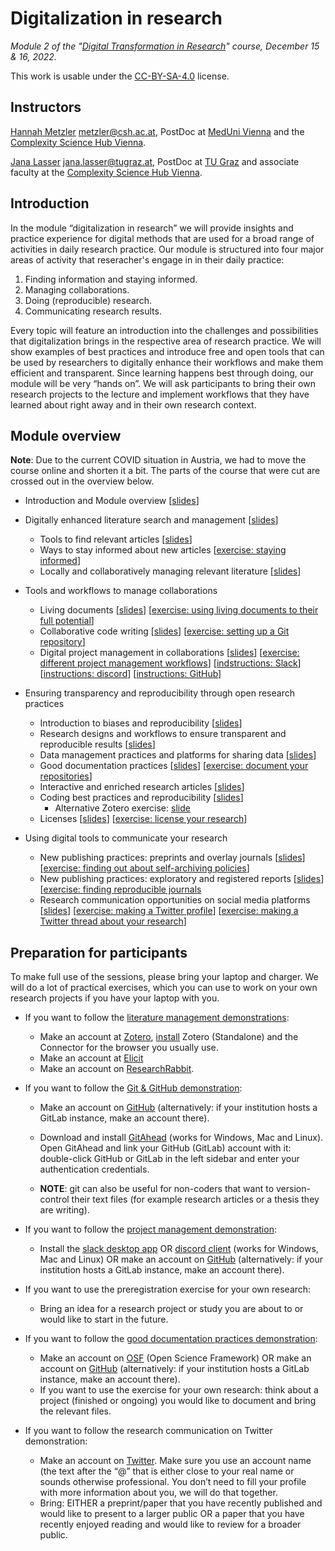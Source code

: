 # Digitalization in research
*Module 2 of the "[Digital Transformation in Research](https://www.youtube.com/watch?v=t_S4r1-Gl2U)" course, December 15 & 16, 2022.*

This work is usable under the [CC-BY-SA-4.0](https://creativecommons.org/licenses/by/4.0/legalcode) license.

## Instructors
[Hannah Metzler](https://hannahmetzler.eu/) <metzler@csh.ac.at>, PostDoc at [MedUni Vienna](https://www.meduniwien.ac.at/web/) and the [Complexity Science Hub Vienna](https://www.csh.ac.at/).

[Jana Lasser](https://www.janalasser.at/) <jana.lasser@tugraz.at>, PostDoc at [TU Graz](https://www.tugraz.at/home/) and associate faculty at the [Complexity Science Hub Vienna](https://www.csh.ac.at/).

## Introduction
In the module “digitalization in research” we will provide insights and practice experience for digital methods that are used for a broad range of activities in daily research practice. Our module is structured into four major areas of activity that reseracher's engage in in their daily practice: 

1. Finding information and staying informed.
2. Managing collaborations.
3. Doing (reproducible) research.
4. Communicating research results.

Every topic will feature an introduction into the challenges and possibilities that digitalization brings in the respective area of research practice. We will show examples of best practices and introduce free and open tools that can be used by researchers to digitally enhance their workflows and make them efficient and transparent. Since learning happens best through doing, our module will be very “hands on”. We will ask participants to bring their own research projects to the lecture and implement workflows that they have learned about right away and in their own research context.

## Module overview
**Note**: Due to the current COVID situation in Austria, we had to move the course online and shorten it a bit. The parts of the course that were cut are crossed out in the overview below.

* Introduction and Module overview [[slides](https://janalasser.github.io/digitalisation-in-research-module-2/01_intro/index.html)]

* Digitally enhanced literature search and management [[slides](https://janalasser.github.io/digitalisation-in-research-module-2/02_literature/index.html#1)]
    * Tools to find relevant articles [[slides](https://janalasser.github.io/digitalisation-in-research-module-2/02_literature/index.html#3)]
    * Ways to stay informed about new articles [[exercise: staying informed](https://janalasser.github.io/digitalisation-in-research-module-2/02_literature/index.html#15)]
    * Locally and collaboratively managing relevant literature [[slides](https://janalasser.github.io/digitalisation-in-research-module-2/02_literature/index.html#17)]
* Tools and workflows to manage collaborations
    * Living documents [[slides](https://janalasser.github.io/digitalisation-in-research-module-2/03_collaborations/03_01_living_documents/slides/index.html)] [[exercise: using living documents to their full potential](https://janalasser.github.io/digitalisation-in-research-module-2/03_collaborations/03_01_living_documents/slides/index.html#/8)]
    * Collaborative code writing [[slides](https://janalasser.github.io/digitalisation-in-research-module-2/03_collaborations/03_02_collaborative_code_writing/slides/index.html)] [[exercise: setting up a Git repository](https://janalasser.github.io/digitalisation-in-research-module-2/03_collaborations/03_02_collaborative_code_writing/slides/index.html#/7)]
    * Digital project management in collaborations [[slides](https://janalasser.github.io/digitalisation-in-research-module-2/03_collaborations/03_03_project_management/slides/index.html)] [[exercise: different project management workflows](https://janalasser.github.io/digitalisation-in-research-module-2/03_collaborations/03_03_project_management/slides/index.html#/2)] [[indstructions: Slack](https://github.com/JanaLasser/digitalisation-in-research-module-2/blob/main/03_collaborations/03_03_project_management/slack_trello_google_pm.md)] [[instructions: discord](https://github.com/JanaLasser/digitalisation-in-research-module-2/blob/main/03_collaborations/03_03_project_management/discord_asana_dropbox_pm.md)] [[instructions: GitHub](https://github.com/JanaLasser/digitalisation-in-research-module-2/blob/main/03_collaborations/03_03_project_management/github_pm.md)]
* Ensuring transparency and reproducibility through open research practices
    * Introduction to biases and reproducibility [[slides](https://janalasser.github.io/digitalisation-in-research-module-2/04_transparency_and_reproducibility/04_01_reproducibility_intro/index.html)] 
    * Research designs and workflows to ensure transparent and reproducible results [[slides](https://janalasser.github.io/digitalisation-in-research-module-2/04_transparency_and_reproducibility/04_02_reproduciblity_research_workflow/index.html)]
    * Data management practices and platforms for sharing data [[slides](https://janalasser.github.io/digitalisation-in-research-module-2/04_transparency_and_reproducibility/04_03_data_management/index.html)]
    * Good documentation practices [[slides](https://janalasser.github.io/digitalisation-in-research-module-2/04_transparency_and_reproducibility/04_04_documentation/slides/index.html)] [[exercise: document your repositories](https://janalasser.github.io/digitalisation-in-research-module-2/04_transparency_and_reproducibility/04_04_documentation/slides/index.html#/8)]
    * Interactive and enriched research articles [[slides](https://janalasser.github.io/digitalisation-in-research-module-2/04_transparency_and_reproducibility/04_05_coding_notebooks/slides/index.html)]
    * Coding best practices and reproducibility [[slides](https://janalasser.github.io/digitalisation-in-research-module-2/04_transparency_and_reproducibility/04_06_coding_best_practices/slides/index.html)]
        * Alternative Zotero exercise: [slide](https://janalasser.github.io/digitalisation-in-research-module-2/02_literature/index.html#33)
    * Licenses [[slides](https://janalasser.github.io/digitalisation-in-research-module-2/04_transparency_and_reproducibility/04_07_licenses/slides/index.html)] [[exercise: license your research](https://janalasser.github.io/digitalisation-in-research-module-2/04_transparency_and_reproducibility/04_07_licenses/slides/index.html#/20)]

* Using digital tools to communicate your research
    * New publishing practices: preprints and overlay journals [[slides](https://janalasser.github.io/digitalisation-in-research-module-2/05_science_communication/05_01_preprints_and_overlay_journals/slides/index.html)] [[exercise: finding out about self-archiving policies](https://janalasser.github.io/digitalisation-in-research-module-2/05_science_communication/05_01_preprints_and_overlay_journals/slides/index.html#/14)]
    * New publishing practices: exploratory and registered reports [[slides](https://janalasser.github.io/digitalisation-in-research-module-2/05_science_communication/05_02_reg_reports/index.html)][[exercise: finding reproducible journals](https://janalasser.github.io/digitalisation-in-research-module-2/05_science_communication/05_02_reg_reports/index.html#6)
    * Research communication opportunities on social media platforms [[slides](https://janalasser.github.io/digitalisation-in-research-module-2/05_science_communication/05_03_scicomm_on_social_media/slides/index.html)] [[exercise: making a Twitter profile](https://janalasser.github.io/digitalisation-in-research-module-2/05_science_communication/05_03_scicomm_on_social_media/slides/index.html#/4)] [[exercise: making a Twitter thread about your research](https://janalasser.github.io/digitalisation-in-research-module-2/05_science_communication/05_03_scicomm_on_social_media/slides/index.html#/7)]

## Preparation for participants
To make full use of the sessions, please bring your laptop and charger. We will do a lot of practical exercises, which you can use to work on your own research projects if you have your laptop with you.

* If you want to follow the [literature management demonstrations](https://janalasser.github.io/digitalisation-in-research-module-2/02_literature/index.html#1):
    * Make an account at [Zotero](https://www.zotero.org/), [install](https://www.zotero.org/download/) Zotero (Standalone) and the Connector for the browser you usually use.
    * Make an account at [Elicit](www.elicit.org)
    * Make an account on [ResearchRabbit](https://researchrabbitapp.com).

* If you want to follow the [Git & GitHub demonstration](https://janalasser.github.io/digitalisation-in-research-module-2/03_collaborations/03_02_collaborative_code_writing/slides/index.html):
    * Make an account on [GitHub](https://github.com/) (alternatively: if your institution hosts a GitLab instance, make an account there).
    * Download and install [GitAhead](https://gitahead.github.io/gitahead.com/) (works for Windows, Mac and Linux). Open GitAhead and link your GitHub (GitLab) account with it: double-click GitHub or GitLab in the left sidebar and enter your authentication credentials.

    * **NOTE**: git can also be useful for non-coders that want to version-control their text files (for example research articles or a thesis they are writing).

* If you want to follow the [project management demonstration](https://janalasser.github.io/digitalisation-in-research-module-2/03_collaborations/03_03_project_management/slides/index.html):
    * Install the [slack desktop app](https://slack.com/downloads) OR [discord client](https://discord.com/download) (works for Windows, Mac and Linux) OR make an account on [GitHub](https://github.com/) (alternatively: if your institution hosts a GitLab instance, make an account there).

* If you want to use the preregistration exercise for your own research:
    * Bring an idea for a research project or study you are about to or would like to start in the future.

* If you want to follow the [good documentation practices demonstration](https://janalasser.github.io/digitalisation-in-research-module-2/04_transparency_and_reproducibility/04_04_documentation/slides/index.html): 
    * Make an account on [OSF](https://osf.io/) (Open Science Framework) OR make an account on [GitHub](https://github.com/) (alternatively: if your institution hosts a GitLab instance, make an account there).
    * If you want to use the exercise for your own research: think about a project (finished or ongoing) you would like to document and bring the relevant files.

* If you want to follow the research communication on Twitter demonstration:
    * Make an account on [Twitter](https://twitter.com/). Make sure you use an account name (the text after the “@” that is either close to your real name or sounds otherwise professional. You don’t need to fill your profile with more information about you, we will do that together.
    * Bring: EITHER a preprint/paper that you have recently published and would like to present to a larger public OR a paper that you have recently enjoyed reading and would like to review for a broader public.


